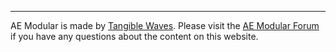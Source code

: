 ---
AE Modular is made by [Tangible Waves](https://tangiblewaves.com). Please visit the [AE Modular Forum](https://forum.aemodular.com) if you have any questions about the content on this website.